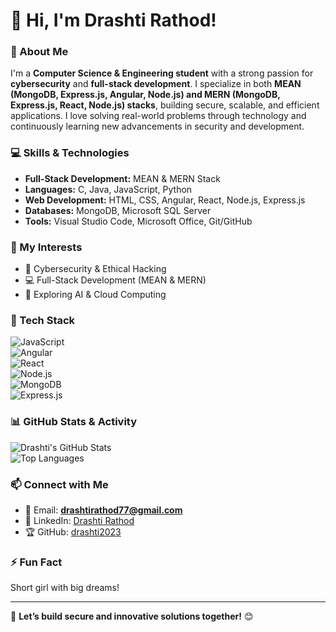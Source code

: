 # 👋 Hi, I'm Drashti Rathod!

### 🚀 About Me
I'm a **Computer Science & Engineering student** with a strong passion for **cybersecurity** and **full-stack development**. I specialize in both **MEAN (MongoDB, Express.js, Angular, Node.js) and MERN (MongoDB, Express.js, React, Node.js) stacks**, building secure, scalable, and efficient applications. I love solving real-world problems through technology and continuously learning new advancements in security and development.

### 💻 Skills & Technologies
- **Full-Stack Development:** MEAN & MERN Stack
- **Languages:** C, Java, JavaScript, Python
- **Web Development:** HTML, CSS, Angular, React, Node.js, Express.js
- **Databases:** MongoDB, Microsoft SQL Server
- **Tools:** Visual Studio Code, Microsoft Office, Git/GitHub

### 🎯 My Interests
- 🔐 Cybersecurity & Ethical Hacking
- 💻 Full-Stack Development (MEAN & MERN)
- 🚀 Exploring AI & Cloud Computing

### 🚀 Tech Stack
![JavaScript](https://img.shields.io/badge/-JavaScript-F7DF1E?style=flat-square&logo=javascript&logoColor=black)  
![Angular](https://img.shields.io/badge/-Angular-DD0031?style=flat-square&logo=angular&logoColor=white)  
![React](https://img.shields.io/badge/-React-61DAFB?style=flat-square&logo=react&logoColor=black)  
![Node.js](https://img.shields.io/badge/-Node.js-339933?style=flat-square&logo=node.js&logoColor=white)  
![MongoDB](https://img.shields.io/badge/-MongoDB-47A248?style=flat-square&logo=mongodb&logoColor=white)  
![Express.js](https://img.shields.io/badge/-Express.js-000000?style=flat-square&logo=express&logoColor=white)  

### 📊 GitHub Stats & Activity
![Drashti's GitHub Stats](https://github-readme-stats.vercel.app/api?username=drashti2023&show_icons=true&theme=radical)  
![Top Languages](https://github-readme-stats.vercel.app/api/top-langs/?username=drashti2023&layout=compact&theme=radical)

### 📫 Connect with Me
- 📧 Email: **drashtirathod77@gmail.com**
- 💼 LinkedIn: [Drashti Rathod](https://www.linkedin.com/in/drashti-rathod-4559112b3?utm_source=share&utm_campaign=share_via&utm_content=profile&utm_medium=android_app)
- 🏆 GitHub: [drashti2023](https://github.com/drashti2023)

### ⚡ Fun Fact
Short girl with big dreams! 

---
🚀 **Let’s build secure and innovative solutions together!** 😊

